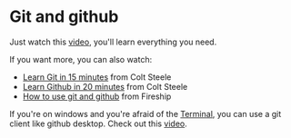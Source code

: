 # Git and github 

Just watch this [video](https://www.youtube.com/watch?v=Z9fIBT2NBGY&t=4959s), you'll learn everything you need. </br>

If you want more, you can also watch:
*  [Learn Git in 15 minutes](https://www.youtube.com/watch?v=USjZcfj8yxE&t=11s) from Colt Steele
*  [Learn Github in 20 minutes](https://www.youtube.com/watch?v=nhNq2kIvi9s&t=299s) from Colt Steele
*  [How to use git and github](https://www.youtube.com/watch?v=HkdAHXoRtos) from Fireship

If you're on windows and you're afraid of the [Terminal](terminal.md), you can use a git client like github desktop. 
Check out this [video](https://www.youtube.com/watch?v=77W2JSL7-r8).
